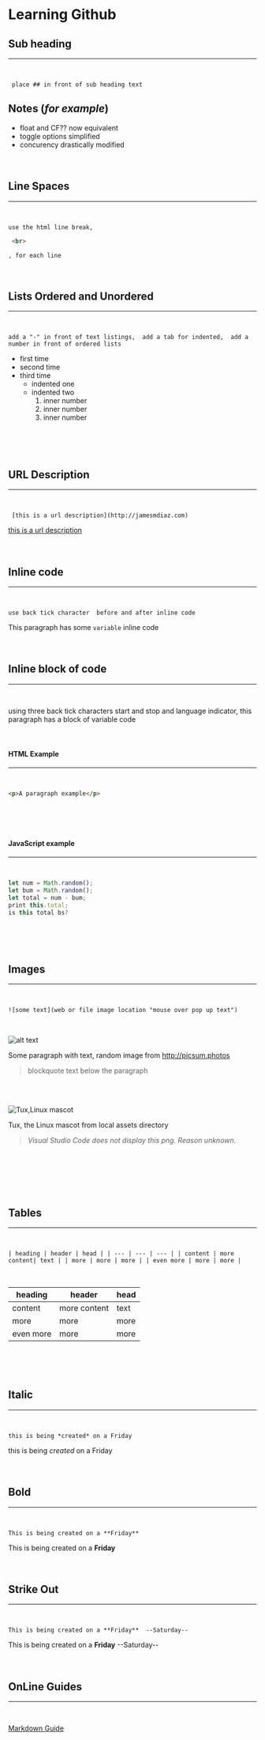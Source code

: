 # Learning Github

## Sub heading
___
<br>

` place ## in front of sub heading text`

## Notes (*for example*)
- float and CF?? now equivalent
- toggle options simplified
- concurency drastically modified
<br><br><br>

## Line Spaces
---
<br>

`use the html line break,`

``` html
 <br> 
 ```
`, for each line`
<br><br><br>

## Lists Ordered and Unordered
---
<br>

` add a "-" in front of text listings, 
add a tab for indented, 
add a number in front of ordered lists `
- first time
- second time
- third time
  - indented one
  - indented two
    1. inner number
    2. inner number
    3. inner number

<br><br><br>
## URL Description
-------
<br>

` [this is a url description](http://jamesmdiaz.com)`

[this is a url description](http://jamesmdiaz.com)
<br><br><br>


## Inline code
----
<br>

`use back tick character  before and after inline code`
  
    
  This paragraph has some `variable` inline code
<br><br><br>

## Inline block of code
---
<br>

using three back tick characters start and stop and language indicator,
this paragraph has a block of variable code 
<br><br><br>


#### HTML Example
---
<br>

```html
<p>A paragraph example</p> 
```
<br><br><br>

#### JavaScript example
---
<br>

```javascript 
let num = Math.random();
let bum = Math.random();
let total = num - bum;
print this.total;
is this total bs?
```
<br><br><br>

## Images
-----
<br>

`![some text](web or file image location "mouse over pop up text")`

<br>


![alt text](http://picsum.photos/100/100 "Random Photo") 
<br>

Some paragraph with text, random image from http://picsum.photos
> blockquote text below the paragraph

<br>
<br>




![Tux,Linux mascot](assets/images/Tux.png "The Linux Mascot")

Tux, the Linux mascot from local assets directory
> *Visual Studio Code does not display this png. Reason unknown.*


<br>


<br><br><br>


## Tables
----  
<br>


`| heading | header | head |
| --- | --- | --- |
| content | more content| text |
| more | more | more |
| even more | more | more |`

<br>

| heading | header | head |
| --- | --- | --- |
| content | more content| text |
| more | more | more |
| even more | more | more |
<br><br><br>


## Italic
---
<br>

`this is being *created* on a Friday`

this is being *created* on a Friday
<br><br><br>



## Bold
---

<br>

`This is being created on a **Friday**`

This is being created on a **Friday**
<br><br><br>



## Strike Out
___
<br>

`This is being created on a **Friday**  --Saturday--`

This is being created on a **Friday**  --Saturday--
<br><br><br>



## OnLine Guides
---
<br>

[Markdown Guide](https://www.markdownguide.org/basic-syntax/)





